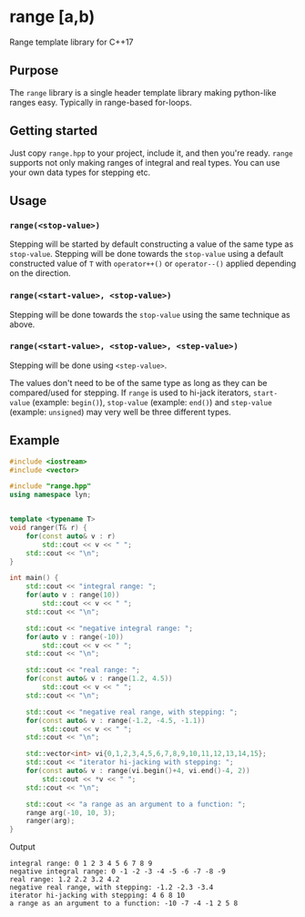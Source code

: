 # range [a,b)
Range template library for C++17

## Purpose
The `range` library is a single header template library making python-like ranges easy. Typically in range-based for-loops.

## Getting started
Just copy `range.hpp` to your project, include it, and then you're ready. `range` supports not only making ranges of integral and real types. You can use your own data types for stepping etc.

## Usage
### `range(<stop-value>)`
Stepping will be started by default constructing a value of the same type as `stop-value`. Stepping will be done towards the `stop-value` using a default constructed value of `T` with `operator++()` or `operator--()` applied depending on the direction.
### `range(<start-value>, <stop-value>)`
Stepping will be done towards the `stop-value` using the same technique as above.
### `range(<start-value>, <stop-value>, <step-value>)`
Stepping will be done using `<step-value>`.

The values don't need to be of the same type as long as they can be compared/used for stepping. If `range` is used to hi-jack iterators, `start-value` (example: `begin()`), `stop-value` (example: `end()`) and `step-value` (example: `unsigned`) may very well be three different types.

## Example
```c++
#include <iostream>
#include <vector>

#include "range.hpp"
using namespace lyn;


template <typename T>
void ranger(T& r) {
    for(const auto& v : r)
        std::cout << v << " ";
    std::cout << "\n";
}

int main() {
    std::cout << "integral range: ";
    for(auto v : range(10))
        std::cout << v << " ";
    std::cout << "\n";

    std::cout << "negative integral range: ";
    for(auto v : range(-10))
        std::cout << v << " ";
    std::cout << "\n";

    std::cout << "real range: ";
    for(const auto& v : range(1.2, 4.5))
        std::cout << v << " ";
    std::cout << "\n";

    std::cout << "negative real range, with stepping: ";
    for(const auto& v : range(-1.2, -4.5, -1.1))
        std::cout << v << " ";
    std::cout << "\n";

    std::vector<int> vi{0,1,2,3,4,5,6,7,8,9,10,11,12,13,14,15};
    std::cout << "iterator hi-jacking with stepping: ";
    for(const auto& v : range(vi.begin()+4, vi.end()-4, 2))
        std::cout << *v << " ";
    std::cout << "\n";

    std::cout << "a range as an argument to a function: ";
    range arg(-10, 10, 3);
    ranger(arg);
}
```

Output

    integral range: 0 1 2 3 4 5 6 7 8 9
    negative integral range: 0 -1 -2 -3 -4 -5 -6 -7 -8 -9
    real range: 1.2 2.2 3.2 4.2
    negative real range, with stepping: -1.2 -2.3 -3.4
    iterator hi-jacking with stepping: 4 6 8 10
    a range as an argument to a function: -10 -7 -4 -1 2 5 8


